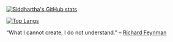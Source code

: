 [![Siddhartha's GitHub stats](https://github-readme-stats.vercel.app/api?username=slahiri&count_private=true&show_icons=true&theme=dracula)](https://github.com/slahiri)

[![Top Langs](https://github-readme-stats.vercel.app/api/top-langs/?username=slahiri&count_private=true&show_icons=true&theme=dracula&hide=jupyternotebook)](https://github.com/slahiri/)



“What I cannot create, I do not understand.” – [Richard Feynman](https://en.m.wikiquote.org/wiki/Richard_Feynman)
